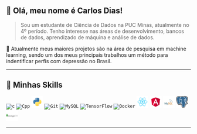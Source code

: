 ## 💜 Olá, meu nome é <strong>Carlos Dias!</strong>

> Sou um estudante de Ciência de Dados na PUC Minas, atualmente no 4º período.
Tenho interesse nas áreas de desenvolvimento, bancos de dados, aprendizado de
máquina e análise de dados.

🔭 Atualmente meus maiores projetos são na área de pesquisa em machine learning, sendo um dos meus principais trabalhos um método para indentificar perfis com depressão no Brasil.


---

## 🚀 Minhas Skills

<code><img height="32" src="https://cdn.iconscout.com/icon/free/png-512/c-programming-569564.png" alt="c"/></code>
<code><img height="32" src="https://github.com/isocpp/logos/blob/master/cpp_logo.png" alt="Cpp"/></code>
<code><img height="32" src="https://raw.githubusercontent.com/github/explore/80688e429a7d4ef2fca1e82350fe8e3517d3494d/topics/python/python.png" alt="Python"/></code>
<code><img height="32" src="https://git-scm.com/images/logos/downloads/Git-Icon-1788C.png" alt="Git"/></code>
<code><img height="32" src="https://altyra.com/wp-content/uploads/2018/11/mysql-logo-png-transparent.png" alt="MySQL"/></code>
<code><img height="32" src="https://upload.wikimedia.org/wikipedia/commons/2/2d/Tensorflow_logo.svg" alt="TensorFlow"/></code>
<code><img height="32" src="https://www.svgrepo.com/show/331370/docker.svg" alt="Docker"/></code>
<code><img height="32" src="https://raw.githubusercontent.com/github/explore/80688e429a7d4ef2fca1e82350fe8e3517d3494d/topics/react/react.png" alt="React"/></code>
<code><img height="32" src="https://raw.githubusercontent.com/github/explore/80688e429a7d4ef2fca1e82350fe8e3517d3494d/topics/angular/angular.png" alt="Angular"/></code>
<code><img height="32" src="https://raw.githubusercontent.com/github/explore/80688e429a7d4ef2fca1e82350fe8e3517d3494d/topics/mysql/mysql.png" alt="MySQL"/></code>
<code><img height="32" src="https://raw.githubusercontent.com/github/explore/80688e429a7d4ef2fca1e82350fe8e3517d3494d/topics/postgresql/postgresql.png" alt="PostegreSQL"/></code>
<code><img height="32" src="https://raw.githubusercontent.com/github/explore/80688e429a7d4ef2fca1e82350fe8e3517d3494d/topics/mongodb/mongodb.png" alt="MongoDB"/></code>

---
